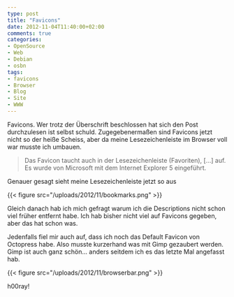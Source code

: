 ```yaml
---
type: post
title: "Favicons"
date: 2012-11-04T11:40:00+02:00
comments: true
categories:
- OpenSource
- Web
- Debian
- osbn
tags:
- favicons
- Browser
- Blog
- Site
- WWW
---
```


Favicons. Wer trotz der Überschrift beschlossen hat sich den Post durchzulesen
ist selbst schuld. Zugegebenermaßen sind Favicons jetzt nicht so der heiße
Scheiss, aber da meine Lesezeichenleiste im Browser voll war musste ich umbauen.

> Das Favicon taucht auch in der Lesezeichenleiste (Favoriten), &#091;...&#093;
> auf. Es wurde von Microsoft mit dem Internet Explorer 5 eingeführt.

Genauer gesagt sieht meine Lesezeichenleiste jetzt so aus

{{< figure src="/uploads/2012/11/bookmarks.png" >}}

Gleich danach hab ich mich gefragt warum ich die Descriptions nicht schon viel früher entfernt habe.
Ich hab bisher nicht viel auf Favicons gegeben, aber das hat schon was.

Jedenfalls fiel mir auch auf, dass ich noch das Default Favicon von Octopress habe.
Also musste kurzerhand was mit Gimp gezaubert werden. Gimp ist auch ganz
schön... anders seitdem ich es das letzte Mal angefasst hab.

{{< figure src="/uploads/2012/11/browserbar.png" >}}

h00ray!

